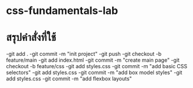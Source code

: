 # css-fundamentals-lab
# สรุปคำสั่งที่ใช้
-git add .
-git commit -m "init project"
-git push
-git checkout -b feature/main
-git add index.html
-git commit -m "create main page"
-git checkout -b feature/css
-git add styles.css
-git commit -m "add basic CSS selectors"
-git add styles.css
-git commit -m "add box model styles"
-git add styles.css
-git commit -m "add flexbox layouts" 
